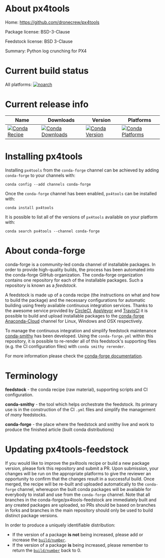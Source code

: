 About px4tools
==============

Home: https://github.com/dronecrew/px4tools

Package license: BSD-3-Clause

Feedstock license: BSD 3-Clause

Summary: Python log crunching for PX4



Current build status
====================

All platforms:
[![noarch](https://img.shields.io/circleci/project/github/conda-forge/px4tools-feedstock/master.svg?label=noarch)](https://circleci.com/gh/conda-forge/px4tools-feedstock)

Current release info
====================

| Name | Downloads | Version | Platforms |
| --- | --- | --- | --- |
| [![Conda Recipe](https://img.shields.io/badge/recipe-px4tools-green.svg)](https://anaconda.org/conda-forge/px4tools) | [![Conda Downloads](https://img.shields.io/conda/dn/conda-forge/px4tools.svg)](https://anaconda.org/conda-forge/px4tools) | [![Conda Version](https://img.shields.io/conda/vn/conda-forge/px4tools.svg)](https://anaconda.org/conda-forge/px4tools) | [![Conda Platforms](https://img.shields.io/conda/pn/conda-forge/px4tools.svg)](https://anaconda.org/conda-forge/px4tools) |

Installing px4tools
===================

Installing `px4tools` from the `conda-forge` channel can be achieved by adding `conda-forge` to your channels with:

```
conda config --add channels conda-forge
```

Once the `conda-forge` channel has been enabled, `px4tools` can be installed with:

```
conda install px4tools
```

It is possible to list all of the versions of `px4tools` available on your platform with:

```
conda search px4tools --channel conda-forge
```


About conda-forge
=================

conda-forge is a community-led conda channel of installable packages.
In order to provide high-quality builds, the process has been automated into the
conda-forge GitHub organization. The conda-forge organization contains one repository
for each of the installable packages. Such a repository is known as a *feedstock*.

A feedstock is made up of a conda recipe (the instructions on what and how to build
the package) and the necessary configurations for automatic building using freely
available continuous integration services. Thanks to the awesome service provided by
[CircleCI](https://circleci.com/), [AppVeyor](https://www.appveyor.com/)
and [TravisCI](https://travis-ci.org/) it is possible to build and upload installable
packages to the [conda-forge](https://anaconda.org/conda-forge)
[Anaconda-Cloud](https://anaconda.org/) channel for Linux, Windows and OSX respectively.

To manage the continuous integration and simplify feedstock maintenance
[conda-smithy](https://github.com/conda-forge/conda-smithy) has been developed.
Using the ``conda-forge.yml`` within this repository, it is possible to re-render all of
this feedstock's supporting files (e.g. the CI configuration files) with ``conda smithy rerender``.

For more information please check the [conda-forge documentation](https://conda-forge.org/docs/).

Terminology
===========

**feedstock** - the conda recipe (raw material), supporting scripts and CI configuration.

**conda-smithy** - the tool which helps orchestrate the feedstock.
                   Its primary use is in the construction of the CI ``.yml`` files
                   and simplify the management of *many* feedstocks.

**conda-forge** - the place where the feedstock and smithy live and work to
                  produce the finished article (built conda distributions)


Updating px4tools-feedstock
===========================

If you would like to improve the px4tools recipe or build a new
package version, please fork this repository and submit a PR. Upon submission,
your changes will be run on the appropriate platforms to give the reviewer an
opportunity to confirm that the changes result in a successful build. Once
merged, the recipe will be re-built and uploaded automatically to the
`conda-forge` channel, whereupon the built conda packages will be available for
everybody to install and use from the `conda-forge` channel.
Note that all branches in the conda-forge/px4tools-feedstock are
immediately built and any created packages are uploaded, so PRs should be based
on branches in forks and branches in the main repository should only be used to
build distinct package versions.

In order to produce a uniquely identifiable distribution:
 * If the version of a package **is not** being increased, please add or increase
   the [``build/number``](https://conda.io/docs/user-guide/tasks/build-packages/define-metadata.html#build-number-and-string).
 * If the version of a package **is** being increased, please remember to return
   the [``build/number``](https://conda.io/docs/user-guide/tasks/build-packages/define-metadata.html#build-number-and-string)
   back to 0.
